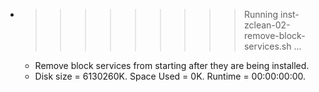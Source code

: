 * >>>>>>>>> Running inst-zclean-02-remove-block-services.sh ...
  * Remove block services from starting after they are being installed.
  * Disk size = 6130260K. Space Used = 0K. Runtime = 00:00:00:00.
